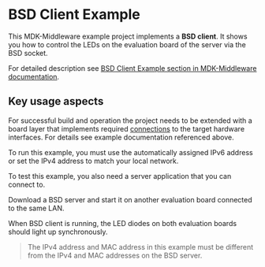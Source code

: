# BSD Client Example

This MDK-Middleware example project implements a **BSD client**. It shows you how to control the LEDs on the evaluation board of the server via the BSD socket.

For detailed description see [BSD Client Example section in MDK-Middleware documentation](https://arm-software.github.io/MDK-Middleware/latest/Network/BSD_Client_Example.html).

## Key usage aspects

For successful build and operation the project needs to be extended with a board layer that implements required [connections](https://github.com/Open-CMSIS-Pack/cmsis-toolbox/blob/main/docs/ReferenceApplications.md#connections) to the target hardware interfaces. For details see example documentation referenced above.

To run this example, you must use the automatically assigned IPv6 address or set the IPv4 address to match your local network.

To test this example, you also need a server application that you can connect to.

Download a BSD server and start it on another evaluation board connected to the same LAN.

When BSD client is running, the LED diodes on both evaluation boards should light up synchronously.

>The IPv4 address and MAC address in this example must be different from the IPv4 and MAC addresses on the BSD server.
